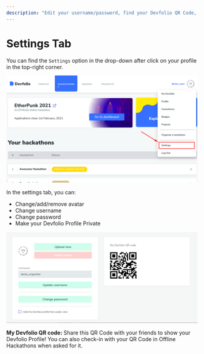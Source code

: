 ```yaml
---
description: "Edit your username/password, find your Devfolio QR Code, make your profile private \U0001F527"
---
```


# Settings Tab

You can find the `Settings` option in the drop-down after click on your profile in the top-right corner.

![](../../.gitbook/assets/image%20%2892%29.png)

In the settings tab, you can:

* Change/add/remove avatar
* Change username
* Change password
* Make your Devfolio Profile Private

![](../../.gitbook/assets/image%20%2891%29.png)

**My Devfolio QR code:** Share this QR Code with your friends to show your Devfolio Profile! You can also check-in with your QR Code in Offline Hackathons when asked for it.

